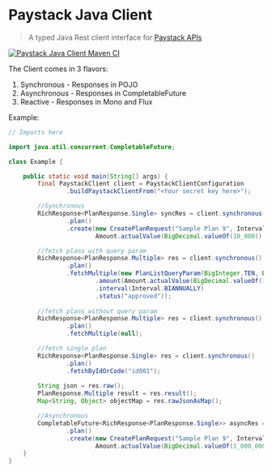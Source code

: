 # Paystack Java Client

> A typed Java Rest client interface for [Paystack APIs](https://paystack.com/docs/api/)

[![Paystack Java Client Maven CI](https://github.com/chriseteka/PaystackJavaClient/actions/workflows/maven-action.yml/badge.svg)](https://github.com/chriseteka/PaystackJavaClient/actions/workflows/maven-action.yml)


The Client comes in 3 flavors:
1. Synchronous - Responses in POJO
2. Asynchronous - Responses in CompletableFuture
3. Reactive - Responses in Mono and Flux

Example:

```java
// Imports here

import java.util.concurrent.CompletableFuture;

class Example {

    public static void main(String[] args) {
        final PaystackClient client = PaystackClientConfiguration
                .buildPaystackClientFrom("<Your secret key here>");

        //Synchronous
        RichResponse<PlanResponse.Single> syncRes = client.synchronous()
                .plan()
                .create(new CreatePlanRequest("Sample Plan 9", Interval.DAILY,
                        Amount.actualValue(BigDecimal.valueOf(10_000)).ofCurrency(Currency.NGN)));

        //fetch plans with query param
        RichResponse<PlanResponse.Multiple> res = client.synchronous()
                .plan()
                .fetchMultiple(new PlanListQueryParam(BigInteger.TEN, BigInteger.ONE)
                        .amount(Amount.actualValue(BigDecimal.valueOf(100_000)).ofCurrency(Currency.NGN))
                        .interval(Interval.BIANNUALLY)
                        .status("approved"));
        
        //fetch plans without query param
        RichResponse<PlanResponse.Multiple> res = client.synchronous()
                .plan()
                .fetchMultiple(null);

        //fetch single plan
        RichResponse<PlanResponse.Single> res = client.synchronous()
                .plan()
                .fetchByIdOrCode("id001");
        
        String json = res.raw();
        PlanResponse.Multiple result = res.result();
        Map<String, Object> objectMap = res.rawJsonAsMap();

        //Asynchronous
        CompletableFuture<RichResponse<PlanResponse.Single>> asyncRes = client.asynchronous()
                .plan()
                .create(new CreatePlanRequest("Sample Plan 9", Interval.ANNUALLY,
                        Amount.actualValue(BigDecimal.valueOf(1_000_000)).ofCurrency(Currency.NGN)));
    }
}
```